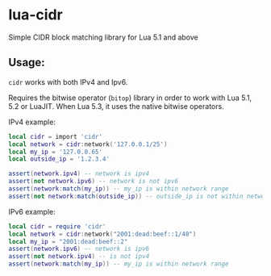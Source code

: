 # lua-cidr
Simple CIDR block matching library for Lua 5.1 and above

## Usage:

`cidr` works with both IPv4 and Ipv6.

Requires the bitwise operator (`bitop`) library in order to work with Lua 5.1, 5.2 or LuaJIT. When Lua 5.3, it uses the native bitwise operators.


IPv4 example:

~~~lua
local cidr = import 'cidr'
local network = cidr:network('127.0.0.1/25')
local my_ip = '127.0.0.65'
local outside_ip = '1.2.3.4'

assert(network.ipv4) -- network is ipv4
assert(not network.ipv6) -- network is not ipv6
assert(network:match(my_ip)) -- my_ip is within network range
assert(not network:match(outside_ip)) -- outside_ip is not within network range
~~~

IPv6 example:

~~~lua
local cidr = require 'cidr'
local network = cidr:network("2001:dead:beef::1/48")
local my_ip = "2001:dead:beef::2"
assert(network.ipv6) -- network is ipv6
assert(not network.ipv4) -- is not ipv4
assert(network:match(my_ip)) -- my_ip is within network range
~~~
